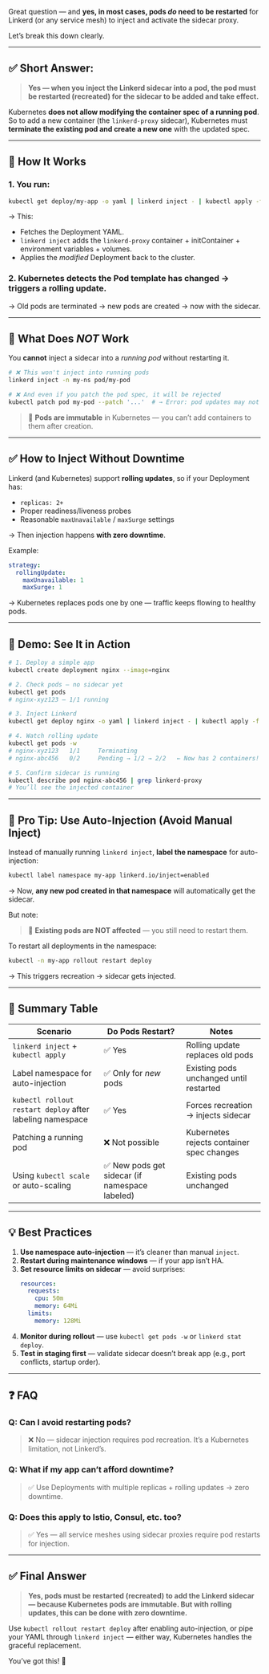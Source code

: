 Great question — and **yes, in most cases, pods *do* need to be restarted** for Linkerd (or any service mesh) to inject and activate the sidecar proxy.

Let’s break this down clearly.

---

## ✅ Short Answer:

> **Yes — when you inject the Linkerd sidecar into a pod, the pod must be restarted (recreated) for the sidecar to be added and take effect.**

Kubernetes **does not allow modifying the container spec of a running pod**. So to add a new container (the `linkerd-proxy` sidecar), Kubernetes must **terminate the existing pod and create a new one** with the updated spec.

---

## 🔄 How It Works

### 1. You run:
```bash
kubectl get deploy/my-app -o yaml | linkerd inject - | kubectl apply -f -
```

→ This:
- Fetches the Deployment YAML.
- `linkerd inject` adds the `linkerd-proxy` container + initContainer + environment variables + volumes.
- Applies the *modified* Deployment back to the cluster.

### 2. Kubernetes detects the Pod template has changed → triggers a **rolling update**.

→ Old pods are terminated → new pods are created → now with the sidecar.

---

## 🚫 What Does *NOT* Work

You **cannot** inject a sidecar into a *running pod* without restarting it.

```bash
# ❌ This won't inject into running pods
linkerd inject -n my-ns pod/my-pod

# ❌ And even if you patch the pod spec, it will be rejected
kubectl patch pod my-pod --patch '...'  # → Error: pod updates may not change fields other than...
```

> 🚫 **Pods are immutable** in Kubernetes — you can’t add containers to them after creation.

---

## ✅ How to Inject Without Downtime

Linkerd (and Kubernetes) support **rolling updates**, so if your Deployment has:

- `replicas: 2+`
- Proper readiness/liveness probes
- Reasonable `maxUnavailable` / `maxSurge` settings

→ Then injection happens **with zero downtime**.

Example:

```yaml
strategy:
  rollingUpdate:
    maxUnavailable: 1
    maxSurge: 1
```

→ Kubernetes replaces pods one by one — traffic keeps flowing to healthy pods.

---

## 🧪 Demo: See It in Action

```bash
# 1. Deploy a simple app
kubectl create deployment nginx --image=nginx

# 2. Check pods — no sidecar yet
kubectl get pods
# nginx-xyz123 — 1/1 running

# 3. Inject Linkerd
kubectl get deploy nginx -o yaml | linkerd inject - | kubectl apply -f -

# 4. Watch rolling update
kubectl get pods -w
# nginx-xyz123   1/1     Terminating
# nginx-abc456   0/2     Pending → 1/2 → 2/2   ← Now has 2 containers!

# 5. Confirm sidecar is running
kubectl describe pod nginx-abc456 | grep linkerd-proxy
# You’ll see the injected container
```

---

## 🎯 Pro Tip: Use Auto-Injection (Avoid Manual Inject)

Instead of manually running `linkerd inject`, **label the namespace** for auto-injection:

```bash
kubectl label namespace my-app linkerd.io/inject=enabled
```

→ Now, **any new pod created in that namespace** will automatically get the sidecar.

But note:
> 🔄 **Existing pods are NOT affected** — you still need to restart them.

To restart all deployments in the namespace:

```bash
kubectl -n my-app rollout restart deploy
```

→ This triggers recreation → sidecar gets injected.

---

## 📌 Summary Table

| Scenario | Do Pods Restart? | Notes |
|----------|------------------|-------|
| `linkerd inject` + `kubectl apply` | ✅ Yes | Rolling update replaces old pods |
| Label namespace for auto-injection | ✅ Only for *new* pods | Existing pods unchanged until restarted |
| `kubectl rollout restart deploy` after labeling namespace | ✅ Yes | Forces recreation → injects sidecar |
| Patching a running pod | ❌ Not possible | Kubernetes rejects container spec changes |
| Using `kubectl scale` or auto-scaling | ✅ New pods get sidecar (if namespace labeled) | Existing pods unchanged |

---

## 💡 Best Practices

1. **Use namespace auto-injection** — it’s cleaner than manual `inject`.
2. **Restart during maintenance windows** — if your app isn’t HA.
3. **Set resource limits on sidecar** — avoid surprises:
   ```yaml
   resources:
     requests:
       cpu: 50m
       memory: 64Mi
     limits:
       memory: 128Mi
   ```
4. **Monitor during rollout** — use `kubectl get pods -w` or `linkerd stat deploy`.
5. **Test in staging first** — validate sidecar doesn’t break app (e.g., port conflicts, startup order).

---

## ❓ FAQ

### Q: Can I avoid restarting pods?
> ❌ No — sidecar injection requires pod recreation. It’s a Kubernetes limitation, not Linkerd’s.

### Q: What if my app can’t afford downtime?
> ✅ Use Deployments with multiple replicas + rolling updates → zero downtime.

### Q: Does this apply to Istio, Consul, etc. too?
> ✅ Yes — all service meshes using sidecar proxies require pod restarts for injection.

---

## ✅ Final Answer

> **Yes, pods must be restarted (recreated) to add the Linkerd sidecar — because Kubernetes pods are immutable. But with rolling updates, this can be done with zero downtime.**

Use `kubectl rollout restart deploy` after enabling auto-injection, or pipe your YAML through `linkerd inject` — either way, Kubernetes handles the graceful replacement.

You’ve got this! 🚀